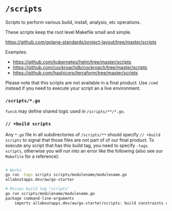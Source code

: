 # `/scripts`

Scripts to perform various build, install, analysis, etc operations.

These scripts keep the root level Makefile small and simple.

https://github.com/golang-standards/project-layout/tree/master/scripts

Examples:

* https://github.com/kubernetes/helm/tree/master/scripts
* https://github.com/cockroachdb/cockroach/tree/master/scripts
* https://github.com/hashicorp/terraform/tree/master/scripts

Please note that this scripts are not available in a final product. Use `/cmd` instead if you need to execute your script an a live environment.

### `/scripts/*.go`

`func`s may define shared logic used in `/scripts/**/*.go`.

### `// +build scripts`

Any `*.go` file in all subdirectories of `/scripts/**` should specify `// +build scripts` to signal that those files are not part of of our final product. To execute any script that has this build tag, you need to specify `-tags scripts`, otherwise you will run into an error like the following (also see our `Makefile` for a reference):

```bash

# Works
go run -tags scripts scripts/modulename/modulename.go
allaboutapps.dev/aw/go-starter

# Misses build tag "scripts"
go run scripts/modulename/modulename.go
package command-line-arguments
	imports allaboutapps.dev/aw/go-starter/scripts: build constraints exclude all Go files in /app/scripts
```
